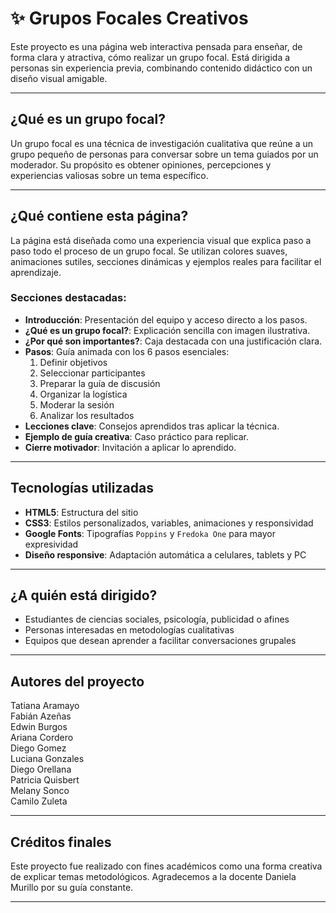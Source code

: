 # ✨ Grupos Focales Creativos

Este proyecto es una página web interactiva pensada para enseñar, de forma clara y atractiva, cómo realizar un grupo focal. Está dirigida a personas sin experiencia previa, combinando contenido didáctico con un diseño visual amigable.

---

##  ¿Qué es un grupo focal?

Un grupo focal es una técnica de investigación cualitativa que reúne a un grupo pequeño de personas para conversar sobre un tema guiados por un moderador. Su propósito es obtener opiniones, percepciones y experiencias valiosas sobre un tema específico.

---

## ¿Qué contiene esta página?

La página está diseñada como una experiencia visual que explica paso a paso todo el proceso de un grupo focal. Se utilizan colores suaves, animaciones sutiles, secciones dinámicas y ejemplos reales para facilitar el aprendizaje.

### Secciones destacadas:

- **Introducción**: Presentación del equipo y acceso directo a los pasos.
- **¿Qué es un grupo focal?**: Explicación sencilla con imagen ilustrativa.
- **¿Por qué son importantes?**: Caja destacada con una justificación clara.
- **Pasos**: Guía animada con los 6 pasos esenciales:
  1. Definir objetivos
  2. Seleccionar participantes
  3. Preparar la guía de discusión
  4. Organizar la logística
  5. Moderar la sesión
  6. Analizar los resultados
- **Lecciones clave**: Consejos aprendidos tras aplicar la técnica.
- **Ejemplo de guía creativa**: Caso práctico para replicar.
- **Cierre motivador**: Invitación a aplicar lo aprendido.

---

## Tecnologías utilizadas

- **HTML5**: Estructura del sitio
- **CSS3**: Estilos personalizados, variables, animaciones y responsividad
- **Google Fonts**: Tipografías `Poppins` y `Fredoka One` para mayor expresividad
- **Diseño responsive**: Adaptación automática a celulares, tablets y PC

---

## ¿A quién está dirigido?

- Estudiantes de ciencias sociales, psicología, publicidad o afines
- Personas interesadas en metodologías cualitativas
- Equipos que desean aprender a facilitar conversaciones grupales

---

## Autores del proyecto

Tatiana Aramayo  
Fabián Azeñas  
Edwin Burgos  
Ariana Cordero  
Diego Gomez  
Luciana Gonzales  
Diego Orellana  
Patricia Quisbert  
Melany Sonco  
Camilo Zuleta

---

## Créditos finales

Este proyecto fue realizado con fines académicos como una forma creativa de explicar temas metodológicos. Agradecemos a la docente Daniela Murillo por su guía constante.

---
